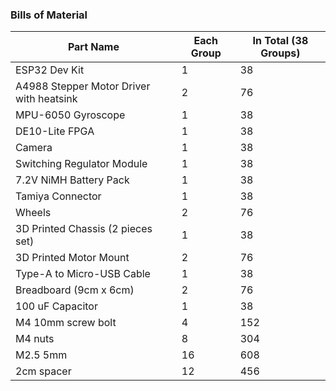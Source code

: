 ### Bills of Material

| Part Name  | Each Group	 | In Total (38 Groups) |
| ------------- | ------------- | ------------- | 
| ESP32 Dev Kit | 1  |  38  |
| A4988 Stepper Motor Driver with heatsink | 2  | 76 |
| MPU-6050 Gyroscope  | 1  |  38  |
| DE10-Lite FPGA| 1  |  38  |
| Camera  | 1 | 38  |
| Switching Regulator Module  | 1  |  38  |
| 7.2V NiMH Battery Pack  | 1  |  38  |
| Tamiya Connector  | 1  | 38  |
| Wheels  | 2  |  76  |
| 3D Printed Chassis (2 pieces set)	  | 1  |  38  |
| 3D Printed Motor Mount | 2  |  76  |
| Type-A to Micro-USB Cable  | 1  |  38  |
| Breadboard (9cm x 6cm)  | 2  |  76  |
| 100 uF Capacitor  | 1  |  38  |
| M4 10mm screw bolt  | 4  |  152  |
| M4 nuts  | 8  |  304  |
| M2.5 5mm  | 16  |  608  |
| 2cm spacer  | 12  |  456  |


